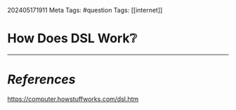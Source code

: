 202405171911
Meta Tags: #question
Tags: [[internet]]

# How Does DSL Work❔






---
# *References*
https://computer.howstuffworks.com/dsl.htm